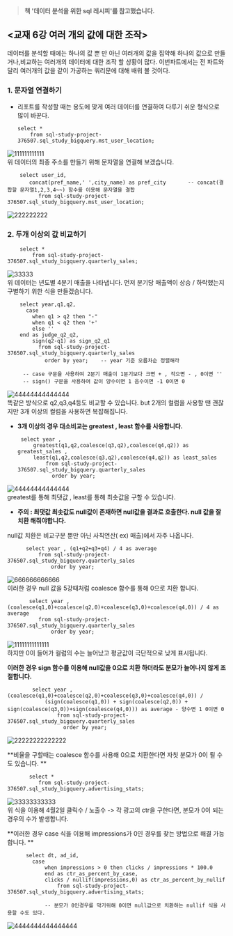 > **책 '데이터 분석을 위한 sql 레시피'를 참고했습니다.**

## <교재 6강 여러 개의 값에 대한 조작>

데이터를 분석할 때에는 하나의 값 뿐 만 아닌 여러개의 값을 집약해 하나의 값으로 만들거나,비교하는 여러개의 데이터에 대한 조작 할 상황이 많다.
이번파트에서는 전 파트와 달리 여러개의 값을 같이 가공하는 쿼리문에 대해 배워 볼 것이다.

### 1. 문자열 연결하기
  * 리포트를 작성할 때는 용도에 맞게 여러 데이터를 연결하여 다루기 쉬운 형식으로 많이 바꾼다.
  
        select * 
            from sql-study-project-376507.sql_study_bigquery.mst_user_location;
            
 ![111111111111](https://user-images.githubusercontent.com/113004818/216060637-578b3db3-368e-40dd-bfc8-83149fc02423.PNG)
 <br> 위 데이터의 최종 주소를 만들기 위해 문자열을 연결해 보겠습니다.
        
        select user_id,
           concat(pref_name,' ',city_name) as pref_city       -- concat(결합할 문자열1,2,3,4~~) 함수를 이용해 문자열을 결합
              from sql-study-project-376507.sql_study_bigquery.mst_user_location;

![222222222](https://user-images.githubusercontent.com/113004818/216061514-6c0e10a1-d668-4f1d-b772-a6bd892e87d0.PNG)


### 2. 두개 이상의 값 비교하기
        select * 
            from sql-study-project-376507.sql_study_bigquery.quarterly_sales;
            
![33333](https://user-images.githubusercontent.com/113004818/216063184-ac613834-363a-45fa-9e3b-5a060fdafe08.PNG)
<br> 위 데이터는 년도별 4분기 매출을 나타냅니다. 먼저 분기당 매출액이 상승 / 하락했는지 구별하기 위한 식을 만들겠습니다.

        select year,q1,q2,
          case
            when q1 > q2 then "-"
            when q1 < q2 then '+'
            else ''
        end as judge_q2_q2,
            sign(q2-q1) as sign_q2_q1
              from sql-study-project-376507.sql_study_bigquery.quarterly_sales
                order by year;    -- year 기준 오름차순 정렬해라
         
         -- case 구문을 사용하여 2분기 매출이 1분기보다 크면 + , 작으면 - , 0이면 ''
         -- sign() 구문을 사용하여 값이 양수이면 1 음수이면 -1 0이면 0
         
![44444444444444](https://user-images.githubusercontent.com/113004818/216064441-42895024-9e6d-4dae-8852-a642bd1e3137.PNG)
<br> 똑같은 방식으로 q2,q3,q4등도 비교할 수 있습니다. but 2개의 컬럼을 사용할 땐 괜찮지만 3개 이상의 컬럼을 사용하면 복잡해집니다.
  
   * **3개 이상의 경우 대소비교는 greatest , least 함수를 사용합니다.**

          select year , 
              greatest(q1,q2,coalesce(q3,q2),coalesce(q4,q2)) as greatest_sales ,
              least(q1,q2,coalesce(q3,q2),coalesce(q4,q2)) as least_sales
                  from sql-study-project-376507.sql_study_bigquery.quarterly_sales
                    order by year;

![44444444444444](https://user-images.githubusercontent.com/113004818/216069801-84e36f38-98e1-4a65-8cee-88e5aaf52fb6.PNG)
<br> greatest를 통해 최댓값 , least를 통해 최솟값을 구할 수 있습니다.
 * **주의 : 최댓값 최솟값도 null값이 존재하면 null값을 결과로 호출한다. null 값을 잘 치환 해줘야합니다.**
 
 null값 치환은 비교구문 뿐만 아닌 사칙연산( ex) 매출)에서 자주 나옵니다.
 
          select year , (q1+q2+q3+q4) / 4 as average
              from sql-study-project-376507.sql_study_bigquery.quarterly_sales
                  order by year;

![666666666666](https://user-images.githubusercontent.com/113004818/216070728-8fd87ff5-8504-44ba-842f-1ccc032eb064.PNG)
<br> 이러한 경우 null 값을 5강때처럼 coalesce 함수를 통해 0으로 치환 합니다.

           select year , (coalesce(q1,0)+coalesce(q2,0)+coalesce(q3,0)+coalesce(q4,0)) / 4 as average
              from sql-study-project-376507.sql_study_bigquery.quarterly_sales
                  order by year;
                  
![11111111111111](https://user-images.githubusercontent.com/113004818/216071462-b30699c3-cb7b-4a07-a1d5-bd408bc83dcc.PNG)
<br> 하지만 0이 들어가 컬럼의 수는 늘어났고 평균값이 극단적으로 낮게 표시됩니다. 

**이러한 경우 sign 함수를 이용해 null값을 0으로 치환 하더라도 분모가 늘어나지 않게 조절합니다.**

            select year , (coalesce(q1,0)+coalesce(q2,0)+coalesce(q3,0)+coalesce(q4,0)) / 
                (sign(coalesce(q1,0)) + sign(coalesce(q2,0)) + sign(coalesce(q3,0))+sign(coalesce(q4,0))) as average - 양수면 1 0이면 0
                    from sql-study-project-376507.sql_study_bigquery.quarterly_sales
                      order by year;   
                      
 ![22222222222222](https://user-images.githubusercontent.com/113004818/216072429-6a00451e-0af4-46cf-97e7-d32058892e6e.PNG)
                    
 **비율을 구할때는 coalesce 함수를 사용해 0으로 치환한다면 자칫 분모가 0이 될 수도 있습니다.   **
 
           select * 
              from sql-study-project-376507.sql_study_bigquery.advertising_stats;

![33333333333](https://user-images.githubusercontent.com/113004818/216075183-b12d7345-d9ff-4823-83a4-441a76491e06.PNG)
<br> 위 식을 이용해 4월2일 클릭수 / 노출수 -> 각 광고의 ctr을 구한다면, 분모가 0이 되는 경우의 수가 발생합니다.

**이러한 경우 case 식을 이용해 impressions가 0인 경우를 찾는 방법으로 해결 가능합니다. **

          select dt, ad_id,
            case
                when impressions > 0 then clicks / impressions * 100.0
                end as ctr_as_percent_by_case,
                clicks / nullif(impressions,0) as ctr_as_percent_by_nullif
                    from sql-study-project-376507.sql_study_bigquery.advertising_stats;
                
                -- 분모가 0인경우를 막기위해 0이면 null값으로 치환하는 nullif 식을 사용할 수도 있다.
             
![4444444444444444](https://user-images.githubusercontent.com/113004818/216076796-7ac38f18-a266-4167-aecc-6f27abd3f60c.PNG)



